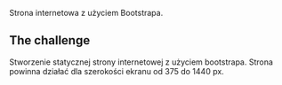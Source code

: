 Strona internetowa z użyciem Bootstrapa.

## The challenge

Stworzenie statycznej strony internetowej z użyciem bootstrapa. Strona powinna działać dla szerokości ekranu od 375 do 1440 px.